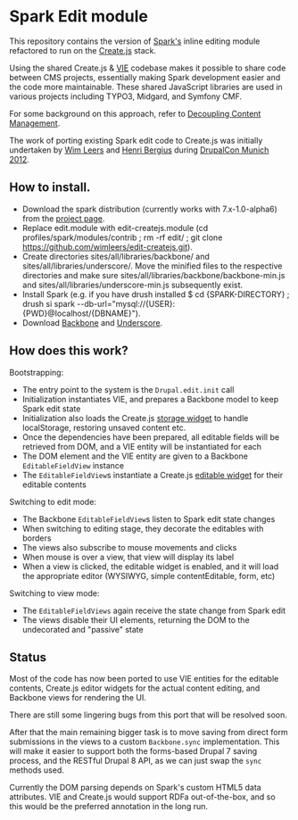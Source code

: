 Spark Edit module
=================

This repository contains the version of [Spark's](http://drupal.org/project/spark) inline editing module refactored to run on the [Create.js](http://createjs.org/) stack.

Using the shared Create.js & [VIE](http://viejs.org/) codebase makes it possible to share code between CMS projects, essentially making Spark development easier and the code more maintainable. These shared JavaScript libraries are used in various projects including TYPO3, Midgard, and Symfony CMF.

For some background on this approach, refer to [Decoupling Content Management](http://decoupledcms.org/).

The work of porting existing Spark edit code to Create.js was initially undertaken by [Wim Leers](http://wimleers.com/) and [Henri Bergius](http://bergie.iki.fi/) during [DrupalCon Munich 2012](http://munich2012.drupal.org/).

## How to install.

* Download the spark distribution (currently works with 7.x-1.0-alpha6) from the [project page](http://drupal.org/project/spark).
* Replace edit.module with edit-createjs.module (cd profiles/spark/modules/contrib ; rm -rf edit/ ; git clone https://github.com/wimleers/edit-createjs.git).
* Create directories sites/all/libraries/backbone/ and sites/all/libraries/underscore/. Move the minified files to the respective directories and make sure sites/all/libraries/backbone/backbone-min.js and sites/all/libraries/underscore-min.js subsequently exist.
* Install Spark (e.g. if you have drush installed $ cd {SPARK-DIRECTORY} ; drush si spark --db-url="mysql://{USER}:{PWD}@localhost/{DBNAME}").
* Download [Backbone](http://backbonejs.org/backbone-min.js) and [Underscore](http://documentcloud.github.com/underscore/underscore-min.js).

## How does this work?

Bootstrapping:

* The entry point to the system is the `Drupal.edit.init` call
* Initialization instantiates VIE, and prepares a Backbone model to keep Spark edit state
* Initialization also loads the Create.js [storage widget](http://createjs.org/guide/#storage) to handle localStorage, restoring unsaved content etc.
* Once the dependencies have been prepared, all editable fields will be retrieved from DOM, and a VIE entity will be instantiated for each
* The DOM element and the VIE entity are given to a Backbone `EditableFieldView` instance
* The `EditableFieldView`s instantiate a Create.js [editable widget](http://createjs.org/guide/#editable) for their editable contents

Switching to edit mode:

* The Backbone `EditableFieldView`s listen to Spark edit state changes
* When switching to editing stage, they decorate the editables with borders
* The views also subscribe to mouse movements and clicks
* When mouse is over a view, that view will display its label
* When a view is clicked, the editable widget is enabled, and it will load the appropriate editor (WYSIWYG, simple contentEditable, form, etc)

Switching to view mode:

* The `EditableFieldViews` again receive the state change from Spark edit
* The views disable their UI elements, returning the DOM to the undecorated and "passive" state

## Status

Most of the code has now been ported to use VIE entities for the editable contents, Create.js editor widgets for the actual content editing, and Backbone views for rendering the UI.

There are still some lingering bugs from this port that will be resolved soon.

After that the main remaining bigger task is to move saving from direct form submissions in the views to a custom `Backbone.sync` implementation. This will make it easier to support both the forms-based Drupal 7 saving process, and the RESTful Drupal 8 API, as we can just swap the `sync` methods used.

Currently the DOM parsing depends on Spark's custom HTML5 data attributes. VIE and Create.js would support RDFa out-of-the-box, and so this would be the preferred annotation in the long run.
